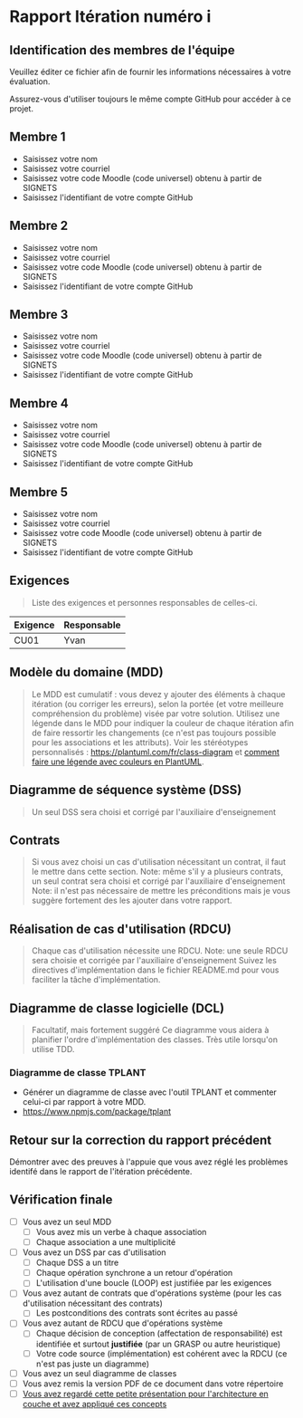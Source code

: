 <!-- Changer le numéro de l'itération plus bas pour chaque rapport -->
# Rapport Itération numéro i

## Identification des membres de l'équipe

Veuillez éditer ce fichier afin de fournir les informations nécessaires à votre évaluation.

Assurez-vous d'utiliser toujours le même compte GitHub pour accéder à ce projet.

## Membre 1

- <nomComplet1>Saisissez votre nom</nomComplet1>
- <courriel1>Saisissez votre courriel</courriel1>
- <codeMoodle1>Saisissez votre code Moodle (code universel) obtenu à partir de SIGNETS</codeMoodle1>
- <githubAccount1>Saisissez l'identifiant de votre compte GitHub</githubAccount1>

## Membre 2

- <nomComplet2>Saisissez votre nom</nomComplet2>
- <courriel2>Saisissez votre courriel</courriel2>
- <codeMoodle2>Saisissez votre code Moodle (code universel) obtenu à partir de SIGNETS</codeMoodle2>
- <githubAccount2>Saisissez l'identifiant de votre compte GitHub</githubAccount2>

## Membre 3

- <nomComplet3>Saisissez votre nom</nomComplet3>
- <courriel3>Saisissez votre courriel</courriel3>
- <codeMoodle3>Saisissez votre code Moodle (code universel) obtenu à partir de SIGNETS</codeMoodle3>
- <githubAccount3>Saisissez l'identifiant de votre compte GitHub</githubAccount3>

## Membre 4

- <nomComplet4>Saisissez votre nom</nomComplet4>
- <courriel4>Saisissez votre courriel</courriel4>
- <codeMoodle4>Saisissez votre code Moodle (code universel) obtenu à partir de SIGNETS</codeMoodle4>
- <githubAccount4>Saisissez l'identifiant de votre compte GitHub</githubAccount4>

## Membre 5

- <nomComplet5>Saisissez votre nom</nomComplet5>
- <courriel5>Saisissez votre courriel</courriel5>
- <codeMoodle5>Saisissez votre code Moodle (code universel) obtenu à partir de SIGNETS</codeMoodle5>
- <githubAccount5>Saisissez l'identifiant de votre compte GitHub</githubAccount5>

<!-- Enlever les sections membres non utilisées -->

## Exigences

> Liste des exigences et personnes responsables de celles-ci.

| Exigence | Responsable |
| -------- | ----------- |
| CU01     | Yvan        |

## Modèle du domaine (MDD)

> Le MDD est cumulatif : vous devez y ajouter des éléments à chaque itération (ou corriger les erreurs), selon la portée (et votre meilleure compréhension du problème) visée par votre solution. Utilisez une légende dans le MDD pour indiquer la couleur de chaque itération afin de faire ressortir les changements (ce n'est pas toujours possible pour les associations et les attributs). Voir les stéréotypes personnalisés : <https://plantuml.com/fr/class-diagram> et [comment faire une légende avec couleurs en PlantUML](https://stackoverflow.com/questions/30999290/how-to-generate-a-legend-with-colors-in-plantuml).
## Diagramme de séquence système (DSS)

> Un seul DSS sera choisi et corrigé par l'auxiliaire d'enseignement

## Contrats

> Si vous avez choisi un cas d'utilisation nécessitant un contrat, il faut le mettre dans cette section.
> Note: même s'il y a plusieurs contrats, un seul contrat sera choisi et corrigé par l'auxiliaire d'enseignement
> Note: il n'est pas nécessaire de mettre les préconditions mais je vous suggère fortement des les ajouter dans votre rapport. 

## Réalisation de cas d'utilisation (RDCU)

> Chaque cas d'utilisation nécessite une RDCU.
> Note: une seule RDCU sera choisie et corrigée par l'auxiliaire d'enseignement
> Suivez les directives d'implémentation dans le fichier README.md pour vous faciliter la tâche d'implémentation.

## Diagramme de classe logicielle (DCL)

> Facultatif, mais fortement suggéré
> Ce diagramme vous aidera à planifier l'ordre d'implémentation des classes.  Très utile lorsqu'on utilise TDD.

### Diagramme de classe TPLANT
- Générer un diagramme de classe avec l'outil TPLANT et commenter celui-ci par rapport à votre MDD.
- https://www.npmjs.com/package/tplant
  
## Retour sur la correction du rapport précédent
Démontrer avec des preuves à l'appuie que vous avez réglé les problèmes identifé dans le rapport de l'itération précédente.
## Vérification finale

- [ ] Vous avez un seul MDD
  - [ ] Vous avez mis un verbe à chaque association
  - [ ] Chaque association a une multiplicité
- [ ] Vous avez un DSS par cas d'utilisation
  - [ ] Chaque DSS a un titre
  - [ ] Chaque opération synchrone a un retour d'opération
  - [ ] L'utilisation d'une boucle (LOOP) est justifiée par les exigences
- [ ] Vous avez autant de contrats que d'opérations système (pour les cas d'utilisation nécessitant des contrats)
  - [ ] Les postconditions des contrats sont écrites au passé
- [ ] Vous avez autant de RDCU que d'opérations système
  - [ ] Chaque décision de conception (affectation de responsabilité) est identifiée et surtout **justifiée** (par un GRASP ou autre heuristique)
  - [ ] Votre code source (implémentation) est cohérent avec la RDCU (ce n'est pas juste un diagramme)
- [ ] Vous avez un seul diagramme de classes
- [ ] Vous avez remis la version PDF de ce document dans votre répertoire
- [ ] [Vous avez regardé cette petite présentation pour l'architecture en couche et avez appliqué ces concepts](https://log210-cfuhrman.github.io/log210-valider-architecture-couches/#/) 
